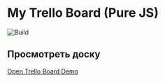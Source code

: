 # My Trello Board (Pure JS)

![Build](https://img.shields.io/github/actions/workflow/status/vmyan/my-trello/deploy.yml)

## Просмотреть доску
[Open Trello Board Demo](https://vmyan.github.io/my-trello/)
